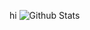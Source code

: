 hi
![Github Stats](https://github-readme-stats.vercel.app/api?username=RealExoctic&show_icons=true&theme=dark)
